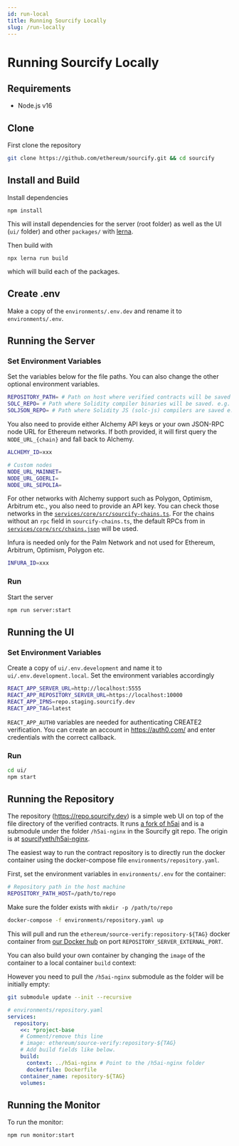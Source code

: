 ```yaml
---
id: run-local
title: Running Sourcify Locally
slug: /run-locally
---
```


# Running Sourcify Locally

## Requirements

- Node.js v16

## Clone

First clone the repository

```bash
git clone https://github.com/ethereum/sourcify.git && cd sourcify
```

## Install and Build

Install dependencies

```
npm install
```

This will install dependencies for the server (root folder) as well as the UI (`ui/` folder) and other `packages/` with [lerna](https://lerna.js.org/docs/introduction).

Then build with

```
npx lerna run build
```

which will build each of the packages.

## Create .env

Make a copy of the `environments/.env.dev` and rename it to `environments/.env`.

## Running the Server

### Set Environment Variables

Set the variables below for the file paths. You can also change the other optional environment variables.

```bash
REPOSITORY_PATH= # Path on host where verified contracts will be saved e.g. /home/user/sourcify/repository
SOLC_REPO= # Path where Solidity compiler binaries will be saved. e.g. /home/user/solc/linux-amd64
SOLJSON_REPO= # Path where Solidity JS (solc-js) compilers are saved e.g. /home/user/solc/js
```

You also need to provide either Alchemy API keys or your own JSON-RPC node URL for Ethereum networks. If both provided, it will first query the `NODE_URL_{chain}` and fall back to Alchemy.

```bash
ALCHEMY_ID=xxx
```

```bash
# Custom nodes
NODE_URL_MAINNET=
NODE_URL_GOERLI=
NODE_URL_SEPOLIA=
```

For other networks with Alchemy support such as Polygon, Optimism, Arbitrum etc., you also need to provide an API key. You can check those networks in the [`services/core/src/sourcify-chains.ts`](https://github.com/ethereum/sourcify/blob/staging/src/sourcify-chains.ts#L113). For the chains without an `rpc` field in `sourcify-chains.ts`, the default RPCs from in [`services/core/src/chains.json`](https://github.com/ethereum/sourcify/blob/staging/src/chains.json) will be used.

Infura is needed only for the Palm Network and not used for Ethereum, Arbitrum, Optimism, Polygon etc.

```bash
INFURA_ID=xxx
```

### Run

Start the server

```bash
npm run server:start
```

## Running the UI

### Set Environment Variables

Create a copy of `ui/.env.development` and name it to `ui/.env.development.local`. Set the environment variables accordingly

```bash
REACT_APP_SERVER_URL=http://localhost:5555
REACT_APP_REPOSITORY_SERVER_URL=https://localhost:10000
REACT_APP_IPNS=repo.staging.sourcify.dev
REACT_APP_TAG=latest
```

`REACT_APP_AUTH0` variables are needed for authenticating CREATE2 verification. You can create an account in https://auth0.com/ and enter credentials with the correct callback.

### Run

```bash
cd ui/
npm start
```

## Running the Repository

The repository (https://repo.sourcify.dev) is a simple web UI on top of the file directory of the verified contracts. It runs [a fork of h5ai](https://github.com/sourcifyeth/h5ai) and is a submodule under the folder `/h5ai-nginx` in the Sourcify git repo. The origin is at [sourcifyeth/h5ai-nginx](https://github.com/sourcifyeth/h5ai-nginx/).

The easiest way to run the contract repository is to directly run the docker container using the docker-compose file `environments/repository.yaml`.

First, set the environment variables in `environments/.env` for the container:

```bash
# Repository path in the host machine
REPOSITORY_PATH_HOST=/path/to/repo
```

Make sure the folder exists with `mkdir -p /path/to/repo`

```bash
docker-compose -f environments/repository.yaml up
```

This will pull and run the `ethereum/source-verify:repository-${TAG}` docker container from [our Docker hub](https://hub.docker.com/r/ethereum/source-verify) on port `REPOSITORY_SERVER_EXTERNAL_PORT`.

You can also build your own container by changing the `image` of the container to a local container `build` context:

However you need to pull the `/h5ai-nginx` submodule as the folder will be initially empty:

```bash
git submodule update --init --recursive
```

```yaml
# environments/repository.yaml
services:
  repository:
    <<: *project-base
    # Comment/remove this line
    # image: ethereum/source-verify:repository-${TAG}
    # Add build fields like below.
    build:
      context: ../h5ai-nginx # Point to the /h5ai-nginx folder
      dockerfile: Dockerfile
    container_name: repository-${TAG}
    volumes:
```

## Running the Monitor

To run the monitor:

```
npm run monitor:start
```
